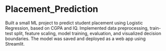 # Placement_Prediction
Built a small ML project to predict student placement using Logistic Regression, based on CGPA and IQ. Implemented data preprocessing, train-test split, feature scaling, model training, evaluation, and visualized decision boundaries. The model was saved and deployed as a web app using Streamlit.
